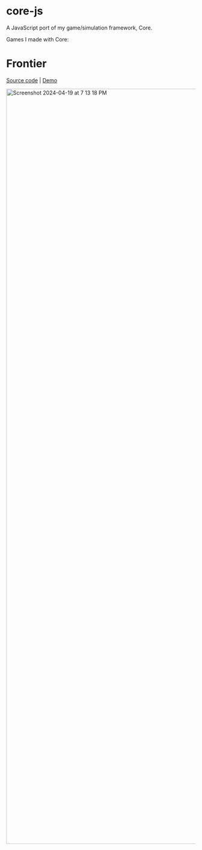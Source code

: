 # core-js
A JavaScript port of my game/simulation framework, Core.

Games I made with Core:

# Frontier
[Source code](https://github.com/JGefroh/core-frontier) | [Demo](http://frontier.jgefroh.com/)

<img width="2010" alt="Screenshot 2024-04-19 at 7 13 18 PM" src="https://github.com/JGefroh/core-js/assets/1077095/16ec6674-0c48-4a1a-870e-9313c4a96aeb">
